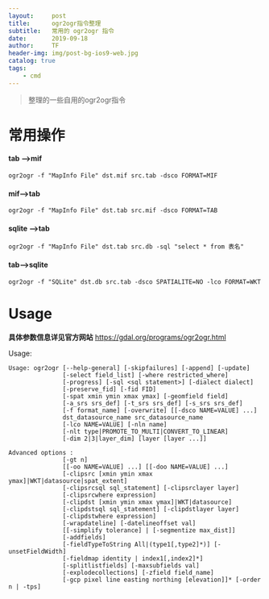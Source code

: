 ```yaml
---
layout:     post
title:      ogr2ogr指令整理
subtitle:   常用的 ogr2ogr 指令
date:       2019-09-18
author:     TF
header-img: img/post-bg-ios9-web.jpg
catalog: true
tags:
    - cmd
---
```


>整理的一些自用的ogr2ogr指令
>
>

# 常用操作

#### tab -->mif
	ogr2ogr -f "MapInfo File" dst.mif src.tab -dsco FORMAT=MIF

#### mif-->tab

	ogr2ogr -f "MapInfo File" dst.tab src.mif -dsco FORMAT=TAB 

#### sqlite -->tab

```
ogr2ogr -f "MapInfo File" dst.tab src.db -sql "select * from 表名"
```

#### tab-->sqlite

```
ogr2ogr -f "SQLite" dst.db src.tab -dsco SPATIALITE=NO -lco FORMAT=WKT 
```



# Usage

**具体参数信息详见官方网站** https://gdal.org/programs/ogr2ogr.html

Usage:

```
Usage: ogr2ogr [--help-general] [-skipfailures] [-append] [-update]
               [-select field_list] [-where restricted_where] 
               [-progress] [-sql <sql statement>] [-dialect dialect]
               [-preserve_fid] [-fid FID]
               [-spat xmin ymin xmax ymax] [-geomfield field]
               [-a_srs srs_def] [-t_srs srs_def] [-s_srs srs_def]
               [-f format_name] [-overwrite] [[-dsco NAME=VALUE] ...]
               dst_datasource_name src_datasource_name
               [-lco NAME=VALUE] [-nln name]
               [-nlt type|PROMOTE_TO_MULTI|CONVERT_TO_LINEAR]
               [-dim 2|3|layer_dim] [layer [layer ...]]

Advanced options :
               [-gt n]
               [[-oo NAME=VALUE] ...] [[-doo NAME=VALUE] ...]
               [-clipsrc [xmin ymin xmax ymax]|WKT|datasource|spat_extent]
               [-clipsrcsql sql_statement] [-clipsrclayer layer]
               [-clipsrcwhere expression]
               [-clipdst [xmin ymin xmax ymax]|WKT|datasource]
               [-clipdstsql sql_statement] [-clipdstlayer layer]
               [-clipdstwhere expression]
               [-wrapdateline] [-datelineoffset val]
               [[-simplify tolerance] | [-segmentize max_dist]]
               [-addfields]
               [-fieldTypeToString All|(type1[,type2]*)] [-unsetFieldWidth]
               [-fieldmap identity | index1[,index2]*]
               [-splitlistfields] [-maxsubfields val]
               [-explodecollections] [-zfield field_name]
               [-gcp pixel line easting northing [elevation]]* [-order n | -tps]
```
